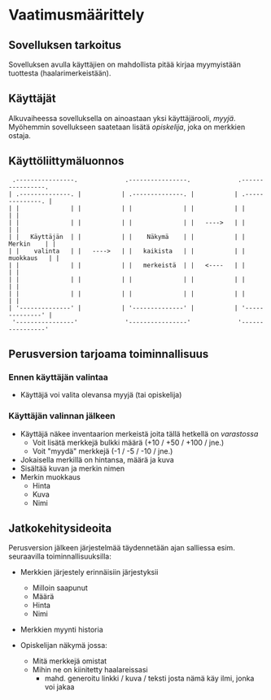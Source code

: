 # Vaatimusmäärittely

## Sovelluksen tarkoitus

Sovelluksen avulla käyttäjien on mahdollista pitää kirjaa myymyistään tuottesta (haalarimerkeistään). 

## Käyttäjät

Alkuvaiheessa sovelluksella on ainoastaan yksi käyttäjärooli, _myyjä_. Myöhemmin sovellukseen saatetaan lisätä _opiskelija_, joka on merkkien ostaja.

## Käyttöliittymäluonnos

```
 .----------------.             .----------------.             .----------------. 
| .--------------. |           | .--------------. |           | .--------------. |
| |              | |           | |              | |           | |              | |
| |              | |           | |              | |   ---->   | |              | |
| |   Käyttäjän  | |           | |    Näkymä    | |           | |    Merkin    | |
| |    valinta   | |   ---->   | |   kaikista   | |           | |   muokkaus   | |
| |              | |           | |   merkeistä  | |   <----   | |              | |
| |              | |           | |              | |           | |              | |
| |              | |           | |              | |           | |              | |
| '--------------' |           | '--------------' |           | '--------------' |
 '----------------'             '----------------'             '----------------' 
```

## Perusversion tarjoama toiminnallisuus

### Ennen käyttäjän valintaa

- Käyttäjä voi valita olevansa myyjä (tai opiskelija)

### Käyttäjän valinnan jälkeen

- Käyttäjä näkee inventaarion merkeistä joita tällä hetkellä on _varastossa_
  - Voit lisätä merkkejä bulkki määrä (+10 / +50 / +100 / jne.)
  - Voit "myydä" merkkejä (-1 / -5 / -10 / jne.)
- Jokaisella merkillä on hintansa, määrä ja kuva
- Sisältää kuvan ja merkin nimen
- Merkin muokkaus
  - Hinta
  - Kuva
  - Nimi


## Jatkokehitysideoita

Perusversion jälkeen järjestelmää täydennetään ajan salliessa esim. seuraavilla toiminnallisuuksilla:

- Merkkien järjestely erinnäisiin järjestyksii 
  - Milloin saapunut
  - Määrä
  - Hinta
  - Nimi
- Merkkien myynti historia

- Opiskelijan näkymä jossa:
  - Mitä merkkejä omistat
  - Mihin ne on kiinitetty haalareissasi
    - mahd. generoitu linkki / kuva / teksti josta nämä käy ilmi, jonka voi jakaa
